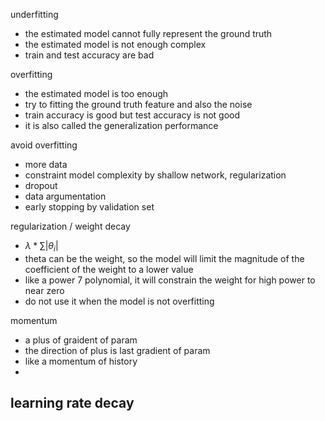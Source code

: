 underfitting
 - the estimated model cannot fully represent the ground truth
 - the estimated model is not enough complex
 - train and test accuracy are bad

overfitting
 - the estimated model is too enough
 - try to fitting the ground truth feature and also the noise
 - train accuracy is good but test accuracy is not good
 - it is also called the generalization performance

avoid overfitting
 - more data
 - constraint model complexity by shallow network, regularization
 - dropout
 - data argumentation
 - early stopping by validation set

regularization / weight decay
 - ${\lambda * \sum{|\theta_{i}|}}$
 - theta can be the weight, so the model will limit the magnitude of the coefficient of the weight to a lower value
 - like a power 7 polynomial, it will constrain the weight for high power to near zero
 - do not use it when the model is not overfitting 

 momentum
 - a plus of graident of param
 - the direction of plus is last gradient of param
 - like a momentum of history
 - 


 learning rate decay
 - 